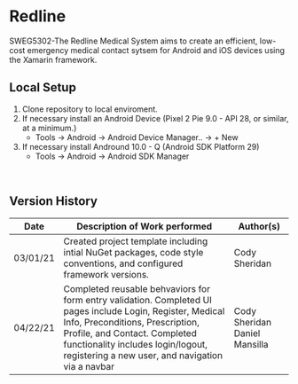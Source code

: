 # Redline
SWEG5302-The Redline Medical System aims to create an efficient, low-cost emergency medical contact sytsem for Android and iOS devices using the Xamarin framework.

## Local Setup
1. Clone repository to local enviroment.
2. If necessary install an Android Device (Pixel 2 Pie 9.0 - API 28, or similar, at a minimum.)
   * Tools -> Android -> Android Device Manager.. -> + New
4. If necessary install Andround 10.0 - Q (Android SDK Platform 29)
   * Tools -> Android -> Android SDK Manager
<br>

## Version History
Date | Description of Work performed | Author(s)
-----|-------------------------------|-------
03/01/21| Created project template including intial NuGet packages, code style conventions, and configured framework versions.| Cody Sheridan
04/22/21| Completed reusable behvaviors for form entry validation. Completed UI pages include Login, Register, Medical Info, Preconditions, Prescription, Profile, and Contact. Completed functionality includes login/logout, registering a new user, and navigation via a navbar | Cody Sheridan  Daniel Mansilla
